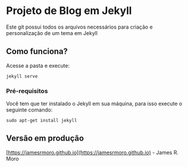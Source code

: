 # Projeto de Blog em Jekyll

Este git possui todos os arquivos necessários para criação e personalização de um tema em Jekyll

## Como funciona?

Acesse a pasta e execute:

```
jekyll serve
```

### Pré-requisitos

Você tem que ter instalado o Jekyll em sua máquina, para isso execute o seguinte comando:

```
sudo apt-get install jekyll
```

## Versão em produção

[https://jamesrmoro.github.io](https://jamesrmoro.github.io) - James R. Moro

